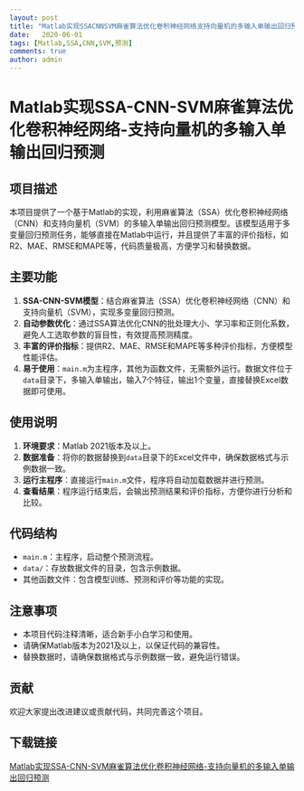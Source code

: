 ```yaml
---
layout: post
title: "Matlab实现SSACNNSVM麻雀算法优化卷积神经网络支持向量机的多输入单输出回归预测"
date:   2020-06-01
tags: [Matlab,SSA,CNN,SVM,预测]
comments: true
author: admin
---
```

# Matlab实现SSA-CNN-SVM麻雀算法优化卷积神经网络-支持向量机的多输入单输出回归预测

## 项目描述

本项目提供了一个基于Matlab的实现，利用麻雀算法（SSA）优化卷积神经网络（CNN）和支持向量机（SVM）的多输入单输出回归预测模型。该模型适用于多变量回归预测任务，能够直接在Matlab中运行，并且提供了丰富的评价指标，如R2、MAE、RMSE和MAPE等，代码质量极高，方便学习和替换数据。

## 主要功能

1. **SSA-CNN-SVM模型**：结合麻雀算法（SSA）优化卷积神经网络（CNN）和支持向量机（SVM），实现多变量回归预测。
2. **自动参数优化**：通过SSA算法优化CNN的批处理大小、学习率和正则化系数，避免人工选取参数的盲目性，有效提高预测精度。
3. **丰富的评价指标**：提供R2、MAE、RMSE和MAPE等多种评价指标，方便模型性能评估。
4. **易于使用**：`main.m`为主程序，其他为函数文件，无需额外运行。数据文件位于`data`目录下，多输入单输出，输入7个特征，输出1个变量，直接替换Excel数据即可使用。

## 使用说明

1. **环境要求**：Matlab 2021版本及以上。
2. **数据准备**：将你的数据替换到`data`目录下的Excel文件中，确保数据格式与示例数据一致。
3. **运行主程序**：直接运行`main.m`文件，程序将自动加载数据并进行预测。
4. **查看结果**：程序运行结束后，会输出预测结果和评价指标，方便你进行分析和比较。

## 代码结构

- `main.m`：主程序，启动整个预测流程。
- `data/`：存放数据文件的目录，包含示例数据。
- 其他函数文件：包含模型训练、预测和评价等功能的实现。

## 注意事项

- 本项目代码注释清晰，适合新手小白学习和使用。
- 请确保Matlab版本为2021及以上，以保证代码的兼容性。
- 替换数据时，请确保数据格式与示例数据一致，避免运行错误。

## 贡献

欢迎大家提出改进建议或贡献代码，共同完善这个项目。

## 下载链接

[Matlab实现SSA-CNN-SVM麻雀算法优化卷积神经网络-支持向量机的多输入单输出回归预测](https://pan.quark.cn/s/e8a207f64c2c)